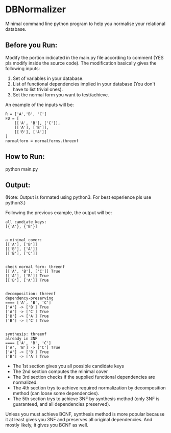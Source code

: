 # DBNormalizer
Minimal command line python program to help you normalise your relational database.

## Before you Run:
Modify the portion indicated in the main.py file according to comment (YES pls modify inside the source code).
The modification basically gives the following inputs:
1. Set of variables in your database.
2. List of functional dependencies implied in your database (You don't have to list trivial ones).
3. Set the normal form you want to test/achieve.

An example of the inputs will be:
```
R = ['A','B', 'C']
FD = [
    [['A', 'B'], ['C']], 
    [['A'], ['B']], 
    [['B'], ['A']]
]
normalform = normalforms.threenf
```

## How to Run:
python main.py

## Output:
(Note: Output is formated using python3. For best experience pls use python3.)

Following the previous example, the output will be:
```
all candiate keys:
[{'A'}, {'B'}]


a minimal cover:
[['A'], ['B']]
[['B'], ['A']]
[['B'], ['C']]


check normal form: threenf
[['A', 'B'], ['C']] True
[['A'], ['B']] True
[['B'], ['A']] True


decomposition: threenf 
dependency-preserving
==== ['A', 'B', 'C']
['A'] -> ['B'] True
['A'] -> ['C'] True
['B'] -> ['A'] True
['B'] -> ['C'] True


synthesis: threenf 
already in 3NF
==== ['A', 'B', 'C']
['A', 'B'] -> ['C'] True
['A'] -> ['B'] True
['B'] -> ['A'] True
```
* The 1st section gives you all possible candidate keys
* The 2nd section computes the minimal cover
* The 3rd section checks if the supplied functional dependencies are normalized.
* The 4th section trys to achieve required normalization by decomposition method (can loose some dependencies).
* The 5th section trys to achieve 3NF by synthesis method (only 3NF is guaranteed, and all dependencies preserved).

Unless you must achieve BCNF, synthesis method is more popular because it at least gives you 3NF and preserves 
all original dependencies. And mostly likely, it gives you BCNF as well.

